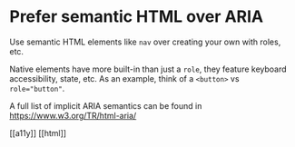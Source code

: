 # Prefer semantic HTML over ARIA

Use semantic HTML elements like `nav` over creating your own with roles, etc.

Native elements have more built-in than just a `role`, they feature keyboard accessibility, state, etc. As an example, think of a `<button>` vs `role="button"`.

A full list of implicit ARIA semantics can be found in https://www.w3.org/TR/html-aria/

[[a11y]]
[[html]]